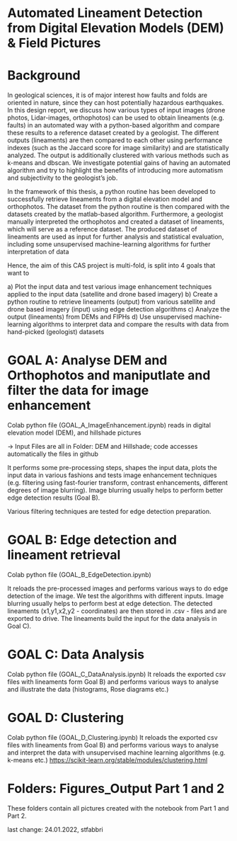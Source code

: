 # Automated Lineament Detection from Digital Elevation Models (DEM) & Field Pictures
# Background

In geological sciences, it is of major interest how faults and folds are oriented in nature, since they can host potentially hazardous earthquakes. In this design report, we discuss how various types of input images (drone photos, Lidar-images, orthophotos) can be used to obtain lineaments (e.g. faults) in an automated way with a python-based algorithm and compare these results to a reference dataset created by a geologist. The different outputs (lineaments) are then compared to each other using performance indexes (such as the Jaccard score for image similarity) and are statistically analyzed. The output is additionally clustered with various methods such as k-means and dbscan. We investigate potential gains of having an automated algorithm and try to highlight the benefits of introducing more automatism and subjectivity to the geologist’s job. 

In the framework of this thesis, a python routine has been developed to successfully retrieve lineaments from a digital elevation model and orthophotos. The dataset from the python routine is then compared with the datasets created by the matlab-based algorithm. Furthermore, a geologist manually interpreted the orthophotos and created a dataset of lineaments, which will serve as a reference dataset. The produced dataset of lineaments are used as input for further analysis and statistical evaluation, including some unsupervised machine-learning algorithms for further interpretation of data

Hence, the aim of this CAS project is multi-fold, is split into 4 goals that want to

  a)	Plot the input data and test various image enhancement techniques applied to the input data (satellite and drone based imagery)
  b)	Create a python routine to retrieve lineaments (output) from various satellite and drone based imagery (input) using edge detection algorithms
  c)	Analyze the output (lineaments) from DEMs and FIPHs
  d)	Use unsupervised machine-learning algorithms to interpret data and compare the results with data from hand-picked (geologist) datasets


# GOAL A: Analyse DEM and Orthophotos and maniputlate and filter the data for image enhancement
Colab python file (GOAL_A_ImageEnhancement.ipynb) reads in digital elevation model (DEM), and hillshade pictures

-> Input Files are all in Folder: DEM and Hillshade; code accesses automatically the files in github

It performs some pre-processing steps, shapes the input data, plots the input data in various fashions and tests image enhancement techniques (e.g. filtering using fast-fourier transform, contrast enhancements, different degrees of image blurring). Image blurring usually helps to perform better edge detection results (Goal B).

Various filtering techniques are tested for edge detection preparation.


# GOAL B: Edge detection and lineament retrieval
Colab python file (GOAL_B_EdgeDetection.ipynb)

It reloads the pre-processed images and performs various ways to do edge detection of the image. We test the algorithms with different inputs. Image blurring usually helps to perform best at edge detection. The detected lineaments (x1,y1,x2,y2 - coordinates) are then stored in .csv - files and are exported to drive. The lineaments build the input for the data analysis in Goal C).

# GOAL C: Data Analysis
Colab python file (GOAL_C_DataAnalysis.ipynb)
It reloads the exported csv files with lineaments form Goal B) and performs various ways to analyse and illustrate the data (histograms, Rose diagrams etc.)

# GOAL D: Clustering
Colab python file (GOAL_D_Clustering.ipynb)
It reloads the exported csv files with lineaments from Goal B) and performs various ways to analyse and interpret the data with unsupervised machine learning algorithms (e.g. k-means etc.) https://scikit-learn.org/stable/modules/clustering.html

# Folders: Figures_Output Part 1 and 2
These folders contain all pictures created with the notebook from Part 1 and Part 2.

last change: 24.01.2022, stfabbri
